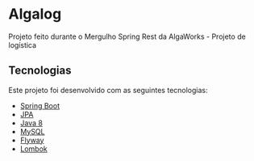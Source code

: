 # Algalog
Projeto feito durante o Mergulho Spring Rest da AlgaWorks - Projeto de logística

## Tecnologias

Este projeto foi desenvolvido com as seguintes tecnologias:

- [Spring Boot](https://spring.io/projects/spring-boot)
- [JPA](https://jakarta.ee/specifications/persistence/)
- [Java 8](https://www.java.com/pt-BR/)
- [MySQL](https://www.mysql.com/)
- [Flyway](https://flywaydb.org/)
- [Lombok](https://projectlombok.org/)

